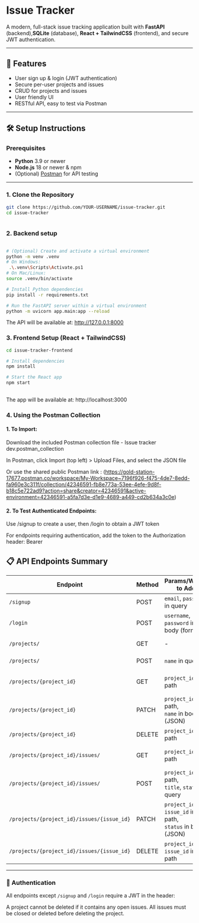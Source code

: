 # Issue Tracker

A modern, full-stack issue tracking application built with **FastAPI** (backend),**SQLite** (database), **React + TailwindCSS** (frontend), and secure JWT authentication.

---

## 🚀 Features

- User sign up & login (JWT authentication)
- Secure per-user projects and issues
- CRUD for projects and issues
- User friendly UI
- RESTful API, easy to test via Postman

---

## 🛠️ Setup Instructions

### Prerequisites

- **Python** 3.9 or newer
- **Node.js** 18 or newer & npm
- (Optional) [Postman](https://www.postman.com/) for API testing

---

### 1. Clone the Repository

```bash
git clone https://github.com/YOUR-USERNAME/issue-tracker.git
cd issue-tracker
 
```
### 2. Backend setup

```bash

# (Optional) Create and activate a virtual environment
python -m venv .venv
# On Windows:
 .\.venv\Scripts\Activate.ps1
# On Mac/Linux:
source .venv/bin/activate

# Install Python dependencies
pip install -r requirements.txt

# Run the FastAPI server within a virtual environment
python -m uvicorn app.main:app --reload
```
The API will be available at: http://127.0.0.1:8000

### 3. Frontend Setup (React + TailwindCSS)

```bash
cd issue-tracker-frontend 

# Install dependencies
npm install

# Start the React app
npm start
 
```
The app will be available at: http://localhost:3000

### 4. Using the Postman Collection
#### 1. To Import:
Download the included Postman collection file - Issue tracker dev.postman_collection

In Postman, click Import (top left) > Upload Files, and select the JSON file

Or use the shared public Postman link :
(https://gold-station-17677.postman.co/workspace/My-Workspace~7196f926-f475-4de7-8edd-fa960e3c311f/collection/42346591-fb8e773a-53ee-4efe-9d8f-b18c5e722ad9?action=share&creator=42346591&active-environment=42346591-a5fa7d3e-d1e9-4689-a449-cd2b634a3c0e)

#### 2. To Test Authenticated Endpoints:
Use /signup to create a user, then /login to obtain a JWT token

For endpoints requiring authentication, add the token to the Authorization header:
Bearer <your-access-token>

## 📋 API Endpoints Summary

| Endpoint                                              | Method | Params/Where to Add            | Auth Required | Description                        |
| ----------------------------------------------------- | ------ | ------------------------------ | ------------- | ---------------------------------- |
| `/signup`                                             | POST   | `email`, `password` in query   | No            | Register a new user                |
| `/login`                                              | POST   | `username`, `password` in body (form) | No    | Obtain JWT access token            |
| `/projects/`                                          | GET    | -                              | Yes           | List all user projects             |
| `/projects/`                                          | POST   | `name` in query                | Yes           | Create a new project               |
| `/projects/{project_id}`                              | GET    | `project_id` in path           | Yes           | Get details for a single project   |
| `/projects/{project_id}`                              | PATCH  | `project_id` in path,<br>`name` in body (JSON) | Yes | Update a project's name            |
| `/projects/{project_id}`                              | DELETE | `project_id` in path           | Yes           | Delete a project                   |
| `/projects/{project_id}/issues/`                      | GET    | `project_id` in path           | Yes           | List all issues in a project       |
| `/projects/{project_id}/issues/`                      | POST   | `project_id` in path,<br>`title`, `status` in query | Yes | Create a new issue in a project    |
| `/projects/{project_id}/issues/{issue_id}`            | PATCH  | `project_id`, `issue_id` in path,<br>`status` in body (JSON) | Yes | Update an issue's status           |
| `/projects/{project_id}/issues/{issue_id}`            | DELETE | `project_id`, `issue_id` in path | Yes         | Delete an issue                    |

---

### 🔑 Authentication

All endpoints except `/signup` and `/login` require a JWT in the header:


A project cannot be deleted if it contains any open issues. All issues must be closed or deleted before deleting the project.


